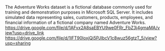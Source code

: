 The Adventure Works dataset is a fictional database commonly used for training and demonstration purposes in Microsoft SQL Server. It includes simulated data representing sales, customers, products, employees, and financial information of a fictional company named Adventure Works.
https://drive.google.com/file/d/1AFvx2A8saEBYU9we0FRr_FbZ3j4gmaMA/view?usp=drive_link
https://drive.google.com/file/d/1lFT90loxjQj5PJIbcV1c8wuz56gtzT_5/view?usp=sharing

